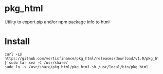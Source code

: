 # pkg_html #

Utility to export pip and/or npm package info to html

# Install #

```
curl -Ls https://github.com/vertisfinance/pkg_html/releases/download/v1.0/pkg_html.tar.gz | sudo tar xvz -C /usr/share/
sudo ln -s /usr/share/pkg_html/pkg_html.sh /usr/local/bin/pkg_html
```
